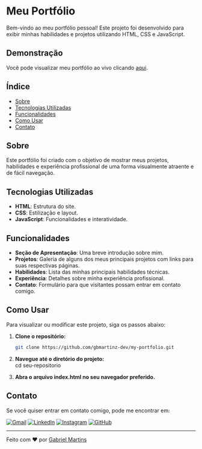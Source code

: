 # Meu Portfólio

Bem-vindo ao meu portfólio pessoal! Este projeto foi desenvolvido para exibir minhas habilidades e projetos utilizando HTML, CSS e JavaScript.

## Demonstração

Você pode visualizar meu portfólio ao vivo clicando [aqui](https://my-portfolio-alpha-lake-67.vercel.app/).

## Índice

- [Sobre](#sobre)
- [Tecnologias Utilizadas](#tecnologias-utilizadas)
- [Funcionalidades](#funcionalidades)
- [Como Usar](#como-usar)
- [Contato](#contato)

## Sobre

Este portfólio foi criado com o objetivo de mostrar meus projetos, habilidades e experiência profissional de uma forma visualmente atraente e de fácil navegação.

## Tecnologias Utilizadas

- **HTML**: Estrutura do site.
- **CSS**: Estilização e layout.
- **JavaScript**: Funcionalidades e interatividade.

## Funcionalidades

- **Seção de Apresentação**: Uma breve introdução sobre mim.
- **Projetos**: Galeria de alguns dos meus principais projetos com links para suas respectivas páginas.
- **Habilidades**: Lista das minhas principais habilidades técnicas.
- **Experiência**: Detalhes sobre minha experiência profissional.
- **Contato**: Formulário para que visitantes possam entrar em contato comigo.

## Como Usar

Para visualizar ou modificar este projeto, siga os passos abaixo:

1. **Clone o repositório:**
   ```bash
   git clone https://github.com/gbmartinz-dev/my-portfolio.git

2. **Navegue até o diretório do projeto:**<br>
  cd seu-repositorio

3. **Abra o arquivo index.html no seu navegador preferido.**

## Contato
Se você quiser entrar em contato comigo, pode me encontrar em:

<a href="mailto:gabrielpereiramartins49@gmail.com" target="_blank">![Gmail](https://img.shields.io/badge/Gmail-D14836?style=for-the-badge&logo=gmail&logoColor=white)</a>
<a href="https://www.linkedin.com/in/gabriel-martins-a72506186/" target="_blank">![LinkedIn](https://img.shields.io/badge/linkedin-%230077B5.svg?style=for-the-badge&logo=linkedin&logoColor=white)</a>
<a href="https://www.instagram.com/gabriel.martins043/" target="_blank">![Instagram](https://img.shields.io/badge/Instagram-%23E4405F.svg?style=for-the-badge&logo=Instagram&logoColor=white)</a>
<a href="https://github.com/gbmartinz-dev" target="_blank">![GitHub](https://img.shields.io/badge/github-%23121011.svg?style=for-the-badge&logo=github&logoColor=white)</a>

<hr/>

Feito com ❤️ por <a href="https://github.com/gbmartinz-dev" target="_blank">Gabriel Martins</a>